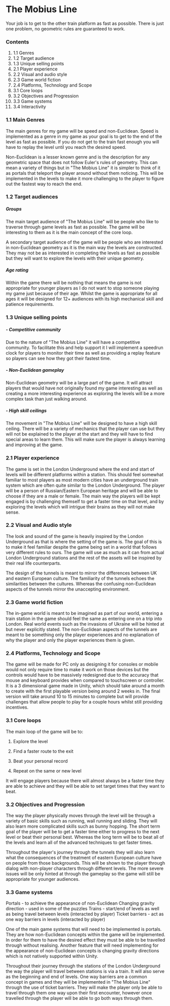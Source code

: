 # **The Mobius Line**

Your job is to get to the other train platform as fast as possible. There is just one problem, no geometric rules are guaranteed to work.


### **Contents**

1. 1.1 Genres
2. 1.2 Target audience
3. 1.3 Unique selling points
4. 2.1 Player experience
5. 2.2 Visual and audio style
6. 2.3 Game world fiction
7. 2.4 Platforms, Technology and Scope
8. 3.1 Core loops
9. 3.2 Objectives and Progression
10. 3.3 Game systems
11. 3.4 Interactivity

### **1.1 Main Genres**

The main genres for my game will be speed and non-Euclidean. Speed is implemented as a genre in my game as your goal is to get to the end of the level as fast as possible. If you do not get to the train fast enough you will have to replay the level until you reach the desired speed.

Non-Euclidean is a lesser known genre and is the description for any geometric space that does not follow Euler's rules of geometry. This can mean a variety of things but in "The Mobius Line" it is simpler to think of it as portals that teleport the player around without them noticing. This will be implemented in the levels to make it more challenging to the player to figure out the fastest way to reach the end.

### **1.2 Target audiences**

##### **Groups**

The main target audience of "The Mobius Line" will be people who like to traverse through game levels as fast as possible. The game will be interesting to them as it is the main concept of the core loop.

A secondary target audience of the game will be people who are interested in non-Euclidean geometry as it is the main way the levels are constructed. They may not be as interested in completing the levels as fast as possible but they will want to explore the levels with their unique geometry.

##### **Age rating**

Within the game there will be nothing that means the game is not appropriate for younger players as I do not want to stop someone playing my game just because of their age. Whilst the game is appropriate for all ages it will be designed for 12+ audiences with its high mechanical skill and patience requirements.

### **1.3 Unique selling points**

##### **- Competitive community**

Due to the nature of "The Mobius Line" it will have a competitive community. To facilitate this and help support it I will implement a speedrun clock for players to monitor their time as well as providing a replay feature so players can see how they got their fastest time.

##### **- Non-Euclidean gameplay**

Non-Euclidean geometry will be a large part of the game. It will attract players that would have not originally found my game interesting as well as creating a more interesting experience as exploring the levels will be a more complex task than just walking around.

##### **- High skill ceilings**

The movement in "The Mobius Line" will be designed to have a high skill ceiling. There will be a variety of mechanics that the player can use but they will not be explained to the player at the start and they will have to find special areas to learn them. This will make sure the player is always learning and improving at the game.

### **2.1 Player experience**

The game is set in the London Underground where the end and start of levels will be different platforms within a station. This should feel somewhat familiar to most players as most modern cities have an underground train system which are often quite similar to the London Underground. The player will be a person of Russian/Eastern European heritage and will be able to choose if they are a male or female. The main way the players will be kept engaged is by challenging themself to get a faster time on that level, and by exploring the levels which will intrigue their brains as they will not make sense.

### **2.2 Visual and Audio style**

The look and sound of the game is heavily inspired by the London Underground as that is where the setting of the game is. The goal of this is to make it feel familiar despite the game being set in a world that follows very different rules to ours. The game will use as much as it can from actual London Underground stations and the rest of the assets will be inspired by their real life counterparts.

The design of the tunnels is meant to mirror the differences between UK and eastern European culture. The familiarity of the tunnels echoes the similarities between the cultures. Whereas the confusing non-Euclidean aspects of the tunnels mirror the unaccepting environment.

### **2.3 Game world fiction**

The in-game world is meant to be imagined as part of our world, entering a train station in the game should feel the same as entering one on a trip into London. Real world events such as the invasions of Ukraine will be hinted at but never explicitly stated. The non-Euclidean aspects of the tunnels are meant to be something only the player experiences and no explanation of why the player and only the player experiences them is given.

### **2.4 Platforms, Technology and Scope**

The game will be made for PC only as designing it for consoles or mobile would not only require time to make it work on those devices but the controls would have to be massively redesigned due to the accuracy that mouse and keyboard provides when compared to touchscreen or controller. It is a 3 dimensional game made in Unity, which should take around a month to create with the first playable version being around 2 weeks in. The final version will take around 10 to 15 minutes to complete but will provide challenges that allow people to play for a couple hours whilst still providing incentives.

### **3.1 Core loops**

The main loop of the game will be to:

1. Explore the level

2. Find a faster route to the exit

3. Beat your personal record

4. Repeat on the same or new level

It will engage players because there will almost always be a faster time they are able to achieve and they will be able to set target times that they want to beat.

### **3.2 Objectives and Progression**

The way the player physically moves through the level will be through a variety of basic skills such as running, wall running and sliding. They will also learn more complicated skills such as bunny hopping. The short term goal of the player will be to get a faster time either to progress to the next level or beat their personal best. Whereas the long term will be to beat all of the levels and learn all of the advanced techniques to get faster times.

Throughout the player's journey through the tunnels they will also learn what the consequences of the treatment of eastern European culture have on people from those backgrounds. This will be shown to the player through dialog with non-player characters through different levels. The more severe issues will be only hinted at through the gameplay so the game will still be appropriate for younger audiences.

### **3.3 Game systems**

Portals - to achieve the appearance of non-Euclidean Changing gravity direction - used in some of the puzzles Trains - start/end of levels as well as being travel between levels (interacted by player) Ticket barriers - act as one way barriers in levels (interacted by player)

One of the main game systems that will need to be implemented is portals. They are how non-Euclidean concepts within the game will be implemented. In order for them to have the desired effect they must be able to be travelled through without realising. Another feature that will need implementing for the appearance of non-Euclidean concepts is changing gravity directions which is not natively supported within Unity.

Throughout their journey through the stations of the London Underground the way the player will travel between stations is via a train. It will also serve as the beginning and end of levels. One way barriers are a common concept in games and they will be implemented in "The Mobius Line" through the use of ticket barriers. They will make the player only be able to travel through them one way upon their first encounter, however once travelled through the player will be able to go both ways through them.
